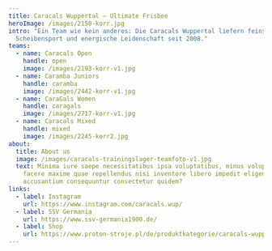 ```yaml
---
title: Caracals Wuppertal — Ultimate Frisbee
heroImage: /images/2150-korr.jpg
intro: "Ein Team wie kein anderes: Die Caracals Wuppertal liefern feinsten
  Scheibensport und energische Leidenschaft seit 2008."
teams:
  - name: Caracals Open
    handle: open
    image: /images/2193-korr-v1.jpg
  - name: Caramba Juniors
    handle: caramba
    image: /images/2442-korr-v1.jpg
  - name: CaraGals Women
    handle: caragals
    image: /images/2717-korr-v1.jpg
  - name: Caracals Mixed
    handle: mixed
    image: /images/2245-korr2.jpg
about:
  title: About us
  image: /images/caracals-trainingslager-teamfoto-v1.jpg
  text: Minima iure saepe necessitatibus ipsa voluptatibus, minus voluptatem in
    facere maxime quae repellendus nisi inventore libero impedit eligendi,
    accusantium consequuntur consectetur quidem?
links:
  - label: Instagram
    url: https://www.instagram.com/caracals.wup/
  - label: SSV Germania
    url: https://www.ssv-germania1900.de/
  - label: Shop
    url: https://www.proton-stroje.pl/de/produktkategorie/caracals-wuppertal/
---
```

